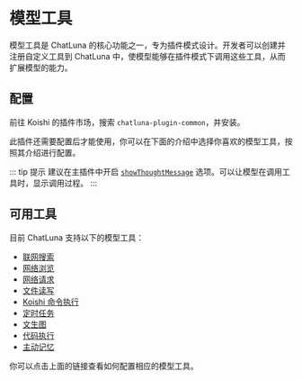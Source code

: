 # 模型工具

模型工具是 ChatLuna 的核心功能之一，专为插件模式设计。开发者可以创建并注册自定义工具到 ChatLuna 中，使模型能够在插件模式下调用这些工具，从而扩展模型的能力。

## 配置

前往 Koishi 的插件市场，搜索 `chatluna-plugin-common`，并安装。

此插件还需要配置后才能使用，你可以在下面的介绍中选择你喜欢的模型工具，按照其介绍进行配置。

::: tip 提示
建议在主插件中开启 [`showThoughtMessage`](../useful-configurations.md#showThoughtMessage) 选项。可以让模型在调用工具时，显示调用过程。
:::

## 可用工具

目前 ChatLuna 支持以下的模型工具：

- [联网搜索](web-search.md)
- [网络浏览](web-browser.md)
- [网络请求](request-web.md)
- [文件读写](file-io.md)
- [Koishi 命令执行](command-execution.md)
- [定时任务](cron.md)
- [文生图](draw.md)
- [代码执行](code-interpreter.md)
- [主动记忆](active-memory.md)

你可以点击上面的链接查看如何配置相应的模型工具。
